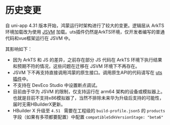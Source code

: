 # 历史变更

自 uni-app 4.31 版本开始，鸿蒙运行时架构进行了较大的变更。逻辑层从 ArkTS 环境加载改为使用 [JSVM](https://developer.huawei.com/consumer/cn/doc/harmonyos-guides-V5/jsvm-introduction-V5) 加载。uts插件仍然是ArkTS环境，仅开发者编写的普通代码和vue框架运行在 JSVM 中。

其影响如下：

- 因为 ArkTS 和 JS 的差异，之前存在部分 JS 代码在 ArkTS 环境下执行结果和预期不符的情况，这些问题在迁移在 JSVM 环境下不再存在。
- JSVM 下不再支持直接调用鸿蒙的原生接口。调用原生API的代码请写在 [uts 插件](https://doc.dcloud.net.cn/uni-app-x/plugin/uts-for-harmony.html)中。
- 不支持在 DevEco Studio 中设置断点调试。
- 目前由于华为 JSVM 的限制，仅支持运行在 arm64 架构的设备或模拟器上。也就是目前不支持x86模拟器了，当然不排除未来华为升级后支持的可能性，届时无需HBuilderX更新。
- HBuilder X 升级至 `4.51 ` 需要在工程级的 `build-profile.json5` 的 `products` 字段（如果有多项都要配置）中配置 `compatibleSdkVersionStage: "beta6"`
